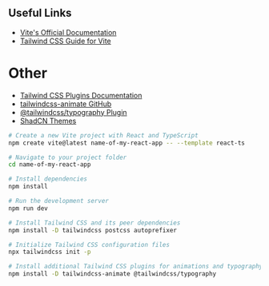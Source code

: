 ## Useful Links

- [Vite's Official Documentation](https://vitejs.dev/guide/)
- [Tailwind CSS Guide for Vite](https://tailwindcss.com/docs/guides/vite)

# Other
- [Tailwind CSS Plugins Documentation](https://tailwindcss.com/docs/plugins)
- [tailwindcss-animate GitHub](https://github.com/tailwindlabs/tailwindcss-animate)
- [@tailwindcss/typography Plugin](https://github.com/tailwindlabs/tailwindcss-typography)
- [ShadCN Themes](https://ui.shadcn.com/themes)

```bash
# Create a new Vite project with React and TypeScript
npm create vite@latest name-of-my-react-app -- --template react-ts

# Navigate to your project folder
cd name-of-my-react-app

# Install dependencies
npm install

# Run the development server
npm run dev

# Install Tailwind CSS and its peer dependencies
npm install -D tailwindcss postcss autoprefixer

# Initialize Tailwind CSS configuration files
npx tailwindcss init -p

# Install additional Tailwind CSS plugins for animations and typography
npm install -D tailwindcss-animate @tailwindcss/typography
